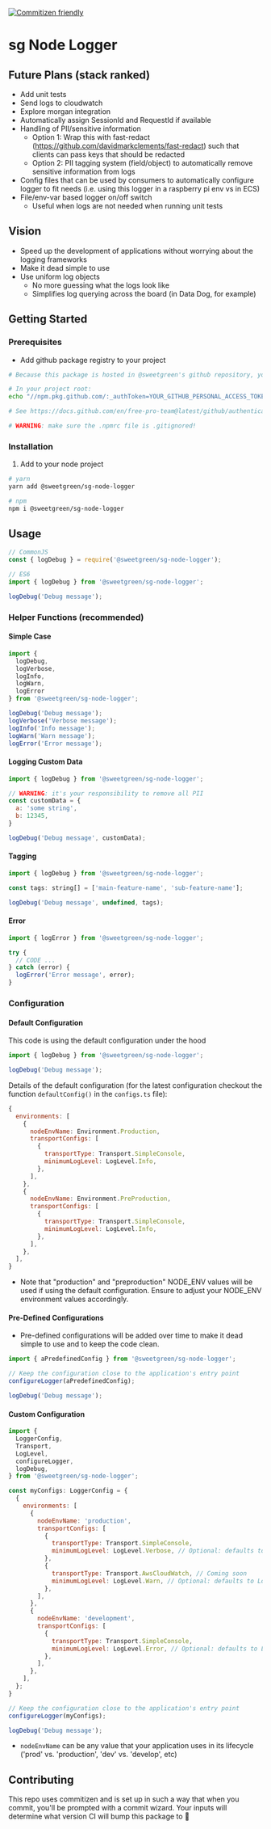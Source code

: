 [![Commitizen friendly](https://img.shields.io/badge/commitizen-friendly-brightgreen.svg)](http://commitizen.github.io/cz-cli/)

# sg Node Logger

## Future Plans (stack ranked)

- Add unit tests
- Send logs to cloudwatch
- Explore morgan integration
- Automatically assign SessionId and RequestId if available
- Handling of PII/sensitive information
  - Option 1: Wrap this with fast-redact (https://github.com/davidmarkclements/fast-redact) such that clients can pass keys that should be redacted
  - Option 2: PII tagging system (field/object) to automatically remove sensitive information from logs
- Config files that can be used by consumers to automatically configure logger to fit needs (i.e. using this logger in a raspberry pi env vs in ECS)
- File/env-var based logger on/off switch
  - Useful when logs are not needed when running unit tests

## Vision 

- Speed up the development of applications without worrying about the logging frameworks
- Make it dead simple to use
- Use uniform log objects
  - No more guessing what the logs look like
  - Simplifies log querying across the board (in Data Dog, for example)

## Getting Started

### Prerequisites

- Add github package registry to your project

```sh
# Because this package is hosted in @sweetgreen's github repository, you will need to add our registry to your project:

# In your project root:
echo "//npm.pkg.github.com/:_authToken=YOUR_GITHUB_PERSONAL_ACCESS_TOKEN\nregistry=https://npm.pkg.github.com/sweetgreen" >> .npmrc

# See https://docs.github.com/en/free-pro-team@latest/github/authenticating-to-github/creating-a-personal-access-token to create a personal access token.

# WARNING: make sure the .npmrc file is .gitignored!
```

### Installation

1. Add to your node project

```sh
# yarn
yarn add @sweetgreen/sg-node-logger

# npm
npm i @sweetgreen/sg-node-logger
```

## Usage

```javascript
// CommonJS
const { logDebug } = require('@sweetgreen/sg-node-logger');

// ES6
import { logDebug } from '@sweetgreen/sg-node-logger';

logDebug('Debug message');
```

### Helper Functions (recommended)

#### Simple Case

```js
import {
  logDebug,
  logVerbose,
  logInfo,
  logWarn,
  logError
} from '@sweetgreen/sg-node-logger';

logDebug('Debug message');
logVerbose('Verbose message');
logInfo('Info message');
logWarn('Warn message');
logError('Error message');
```

#### Logging Custom Data

```js
import { logDebug } from '@sweetgreen/sg-node-logger';

// WARNING: it's your responsibility to remove all PII
const customData = {
  a: 'some string',
  b: 12345,
}

logDebug('Debug message', customData);
```

#### Tagging

```js
import { logDebug } from '@sweetgreen/sg-node-logger';

const tags: string[] = ['main-feature-name', 'sub-feature-name'];

logDebug('Debug message', undefined, tags);
```

#### Error

```js
import { logError } from '@sweetgreen/sg-node-logger';

try {
  // CODE ...
} catch (error) {
  logError('Error message', error);
}
```

### Configuration

#### Default Configuration

This code is using the default configuration under the hood
```js
import { logDebug } from '@sweetgreen/sg-node-logger';

logDebug('Debug message');
```

Details of the default configuration (for the latest configuration checkout the function `defaultConfig()` in the `configs.ts` file):
```js
{
  environments: [
    {
      nodeEnvName: Environment.Production,
      transportConfigs: [
        {
          transportType: Transport.SimpleConsole,
          minimumLogLevel: LogLevel.Info,
        },
      ],
    },
    {
      nodeEnvName: Environment.PreProduction,
      transportConfigs: [
        {
          transportType: Transport.SimpleConsole,
          minimumLogLevel: LogLevel.Info,
        },
      ],
    },
  ],
}
```

- Note that "production" and "preproduction" NODE_ENV values will be used if using the default configuration. Ensure to adjust your NODE_ENV environment values accordingly.

#### Pre-Defined Configurations

- Pre-defined configurations will be added over time to make it dead simple to use and to keep the code clean.

```js
import { aPredefinedConfig } from '@sweetgreen/sg-node-logger';

// Keep the configuration close to the application's entry point
configureLogger(aPredefinedConfig);

logDebug('Debug message');
```

#### Custom Configuration

```js
import {
  LoggerConfig,
  Transport,
  LogLevel,
  configureLogger,
  logDebug,
} from '@sweetgreen/sg-node-logger';

const myConfigs: LoggerConfig = {
  {
    environments: [
      {
        nodeEnvName: 'production',
        transportConfigs: [
          {
            transportType: Transport.SimpleConsole,
            minimumLogLevel: LogLevel.Verbose, // Optional: defaults to LogLevel.Info
          },
          {
            transportType: Transport.AwsCloudWatch, // Coming soon
            minimumLogLevel: LogLevel.Warn, // Optional: defaults to LogLevel.Info
          },
        ],
      },
      {
        nodeEnvName: 'development',
        transportConfigs: [
          {
            transportType: Transport.SimpleConsole,
            minimumLogLevel: LogLevel.Error, // Optional: defaults to LogLevel.Info
          },
        ],
      },
    ],
  };
}

// Keep the configuration close to the application's entry point
configureLogger(myConfigs);

logDebug('Debug message');
```

- `nodeEnvName` can be any value that your application uses in its lifecycle ('prod' vs. 'production', 'dev' vs. 'develop', etc)

## Contributing

This repo uses commitizen and is set up in such a way that when you commit, you'll be prompted with a commit wizard. Your inputs will determine what version CI will bump this package to 🍻
